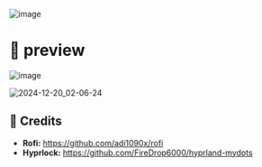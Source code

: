 ![image](https://github.com/user-attachments/assets/8043995b-407a-4372-8594-2cf23bfe19be)

# 🍚 preview

![image](https://github.com/user-attachments/assets/dcc11080-e740-4d40-a71d-acb9e28e9729)

![2024-12-20_02-06-24](https://github.com/user-attachments/assets/4eaceac7-19f8-4f87-bb97-22e13cd2dd3c)

## 📝 Credits

- <b>Rofi:</b> https://github.com/adi1090x/rofi
- <b>Hyprlock:</b> https://github.com/FireDrop6000/hyprland-mydots
